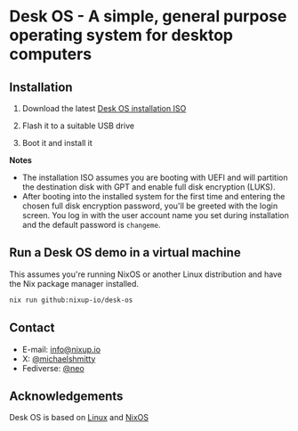 # Desk OS - A simple, general purpose operating system for desktop computers

## Installation

1. Download the latest [Desk OS installation ISO](https://github.com/nixup-io/desk-os/releases/download/v1.0.0/desk-os-v1.0.0-installer.iso)

2. Flash it to a suitable USB drive

3. Boot it and install it

**Notes**

- The installation ISO assumes you are booting with UEFI and will partition the destination disk with GPT and enable full disk encryption (LUKS).
- After booting into the installed system for the first time and entering the chosen full disk encryption password, you'll be greeted with the login screen. You log in with the user account name you set during installation and the default password is `changeme`.

## Run a Desk OS demo in a virtual machine

This assumes you're running NixOS or another Linux distribution and have the Nix package manager installed.

```sh
nix run github:nixup-io/desk-os
```

## Contact

- E-mail: [info@nixup.io](mailto:info@nixup.io)
- X: [@michaelshmitty](https://x.com/michaelshmitty)
- Fediverse: [@neo](https://social.hacktheplanet.be/@neo)

## Acknowledgements

Desk OS is based on [Linux](https://en.wikipedia.org/wiki/Linux) and [NixOS](https://nixos.org/)
